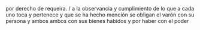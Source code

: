por derecho de requeira. / a la observancia y cumplimiento de lo que a cada uno toca y pertenece y que se ha hecho mención se obligan el varón con su persona y ambos ambos con sus bienes habidos y por haber con el poder